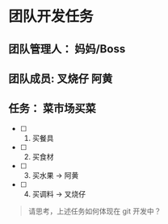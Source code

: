 # 团队开发任务

## 团队管理人： 妈妈/Boss

## 团队成员: 叉烧仔 阿黄

## 任务： 菜市场买菜

- [ ] 1. 买餐具
- [ ] 2. 买食材
- [ ] 3. 买水果 -> 阿黄
- [ ] 4. 买调料 -> 叉烧仔

> 请思考，上述任务如何体现在 git 开发中？
